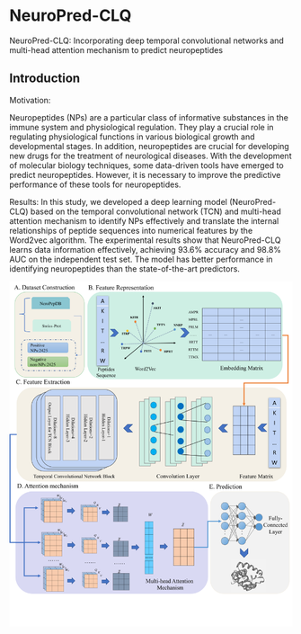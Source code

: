 # NeuroPred-CLQ
NeuroPred-CLQ: Incorporating deep temporal convolutional networks and multi-head attention mechanism to predict neuropeptides

## Introduction
Motivation: 

Neuropeptides (NPs) are a particular class of informative substances in the immune system and physiological regulation. They play a crucial role in regulating physiological functions in various biological growth and developmental stages. In addition, neuropeptides are crucial for developing new drugs for the treatment of neurological diseases. With the development of molecular biology techniques, some data-driven tools have emerged to predict neuropeptides. However, it is necessary to improve the predictive performance of these tools for neuropeptides.

Results:
In this study, we developed a deep learning model (NeuroPred-CLQ) based on the temporal convolutional network (TCN) and multi-head attention mechanism to identify NPs effectively and translate the internal relationships of peptide sequences into numerical features by the Word2vec algorithm. The experimental results show that NeuroPred-CLQ learns data information effectively, achieving 93.6% accuracy and 98.8% AUC on the independent test set. The model has better performance in identifying neuropeptides than the state-of-the-art predictors. 

![draft](./figure/Figure1.tif)
